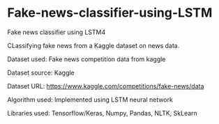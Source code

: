 # Fake-news-classifier-using-LSTM
Fake news classifier using LSTM4

CLassifying fake news from a Kaggle dataset on news data.

Dataset used: Fake news competition data from kaggle

Dataset source: Kaggle

Dataset URL: https://www.kaggle.com/competitions/fake-news/data

Algorithm used: Implemented using LSTM neural network

Libraries used: Tensorflow/Keras, Numpy, Pandas, NLTK, SkLearn
